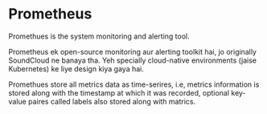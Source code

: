 # Prometheus

Promethues is the system monitoring and alerting tool.

Prometheus ek open-source monitoring aur alerting toolkit hai, jo originally SoundCloud ne banaya tha. Yeh specially cloud-native environments (jaise Kubernetes) ke liye design kiya gaya hai.

Promethues store all metrics data as time-serires, i.e, metrics information is stored along with the timestamp at which it was recorded, optional key-value paires called labels also stored along with matrics.

